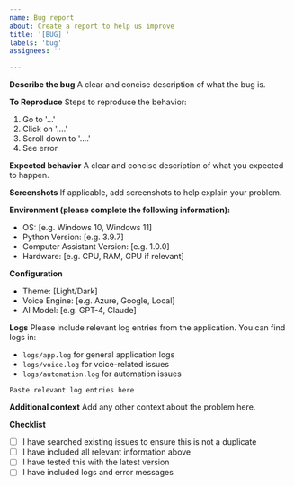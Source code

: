 ```yaml
---
name: Bug report
about: Create a report to help us improve
title: '[BUG] '
labels: 'bug'
assignees: ''

---
```


**Describe the bug**
A clear and concise description of what the bug is.

**To Reproduce**
Steps to reproduce the behavior:
1. Go to '...'
2. Click on '....'
3. Scroll down to '....'
4. See error

**Expected behavior**
A clear and concise description of what you expected to happen.

**Screenshots**
If applicable, add screenshots to help explain your problem.

**Environment (please complete the following information):**
 - OS: [e.g. Windows 10, Windows 11]
 - Python Version: [e.g. 3.9.7]
 - Computer Assistant Version: [e.g. 1.0.0]
 - Hardware: [e.g. CPU, RAM, GPU if relevant]

**Configuration**
- Theme: [Light/Dark]
- Voice Engine: [e.g. Azure, Google, Local]
- AI Model: [e.g. GPT-4, Claude]

**Logs**
Please include relevant log entries from the application. You can find logs in:
- `logs/app.log` for general application logs
- `logs/voice.log` for voice-related issues
- `logs/automation.log` for automation issues

```
Paste relevant log entries here
```

**Additional context**
Add any other context about the problem here.

**Checklist**
- [ ] I have searched existing issues to ensure this is not a duplicate
- [ ] I have included all relevant information above
- [ ] I have tested this with the latest version
- [ ] I have included logs and error messages